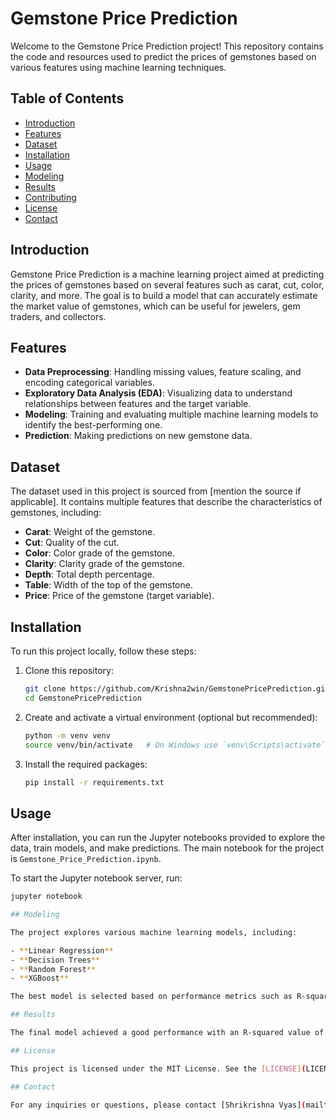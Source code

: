 # Gemstone Price Prediction

Welcome to the Gemstone Price Prediction project! This repository contains the code and resources used to predict the prices of gemstones based on various features using machine learning techniques.

## Table of Contents
- [Introduction](#introduction)
- [Features](#features)
- [Dataset](#dataset)
- [Installation](#installation)
- [Usage](#usage)
- [Modeling](#modeling)
- [Results](#results)
- [Contributing](#contributing)
- [License](#license)
- [Contact](#contact)

## Introduction

Gemstone Price Prediction is a machine learning project aimed at predicting the prices of gemstones based on several features such as carat, cut, color, clarity, and more. The goal is to build a model that can accurately estimate the market value of gemstones, which can be useful for jewelers, gem traders, and collectors.

## Features

- **Data Preprocessing**: Handling missing values, feature scaling, and encoding categorical variables.
- **Exploratory Data Analysis (EDA)**: Visualizing data to understand relationships between features and the target variable.
- **Modeling**: Training and evaluating multiple machine learning models to identify the best-performing one.
- **Prediction**: Making predictions on new gemstone data.

## Dataset

The dataset used in this project is sourced from [mention the source if applicable]. It contains multiple features that describe the characteristics of gemstones, including:

- **Carat**: Weight of the gemstone.
- **Cut**: Quality of the cut.
- **Color**: Color grade of the gemstone.
- **Clarity**: Clarity grade of the gemstone.
- **Depth**: Total depth percentage.
- **Table**: Width of the top of the gemstone.
- **Price**: Price of the gemstone (target variable).

## Installation

To run this project locally, follow these steps:

1. Clone this repository:
   ```bash
   git clone https://github.com/Krishna2win/GemstonePricePrediction.git
   cd GemstonePricePrediction

2. Create and activate a virtual environment (optional but recommended):
   ```bash
   python -m venv venv
   source venv/bin/activate   # On Windows use `venv\Scripts\activate`

3. Install the required packages:
   ```bash
   pip install -r requirements.txt

## Usage

After installation, you can run the Jupyter notebooks provided to explore the data, train models, and make predictions. The main notebook for the project is `Gemstone_Price_Prediction.ipynb`.

To start the Jupyter notebook server, run:
```bash
jupyter notebook

## Modeling

The project explores various machine learning models, including:

- **Linear Regression**
- **Decision Trees**
- **Random Forest**
- **XGBoost**

The best model is selected based on performance metrics such as R-squared, Mean Absolute Error (MAE), and Root Mean Squared Error (RMSE).

## Results

The final model achieved a good performance with an R-squared value of `X.XX`, MAE of `Y.YY`, and RMSE of `Z.ZZ`. These metrics indicate that the model can predict gemstone prices with reasonable accuracy.

## License

This project is licensed under the MIT License. See the [LICENSE](LICENSE) file for details.

## Contact

For any inquiries or questions, please contact [Shrikrishna Vyas](mailto:shrikrishnavyas111@example.com).


